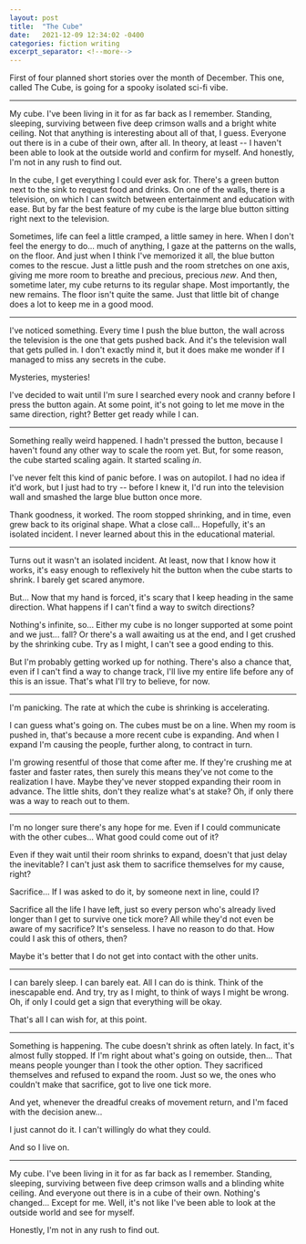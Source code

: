 ```yaml
---
layout: post
title:  "The Cube"
date:   2021-12-09 12:34:02 -0400
categories: fiction writing
excerpt_separator: <!--more-->
---
```


First of four planned short stories over the month of December. This one, called The Cube, is going for a spooky isolated sci-fi vibe.

<!--more-->

- - -

My cube. I've been living in it for as far back as I remember. Standing, sleeping, surviving between five deep crimson walls and a bright white ceiling. Not that anything is interesting about all of that, I guess. Everyone out there is in a cube of their own, after all. In theory, at least -- I haven't been able to look at the outside world and confirm for myself. And honestly, I'm not in any rush to find out.

In the cube, I get everything I could ever ask for. There's a green button next to the sink to request food and drinks. On one of the walls, there is a television, on which I can switch between entertainment and education with ease. But by far the best feature of my cube is the large blue button sitting right next to the television.

Sometimes, life can feel a little cramped, a little samey in here. When I don't feel the energy to do... much of anything, I gaze at the patterns on the walls, on the floor. And just when I think I've memorized it all, the blue button comes to the rescue. Just a little push and the room stretches on one axis, giving me more room to breathe and precious, precious *new*. And then, sometime later, my cube returns to its regular shape. Most importantly, the new remains. The floor isn't quite the same. Just that little bit of change does a lot to keep me in a good mood.

- - -

I've noticed something. Every time I push the blue button, the wall across the television is the one that gets pushed back. And it's the television wall that gets pulled in. I don't exactly mind it, but it does make me wonder if I managed to miss any secrets in the cube.

Mysteries, mysteries!

I've decided to wait until I'm sure I searched every nook and cranny before I press the button again. At some point, it's not going to let me move in the same direction, right? Better get ready while I can.

- - -

Something really weird happened. I hadn't pressed the button, because I haven't found any other way to scale the room yet. But, for some reason, the cube started scaling again. It started scaling *in*.

I've never felt this kind of panic before. I was on autopilot. I had no idea if it'd work, but I just had to try -- before I knew it, I'd run into the television wall and smashed the large blue button once more. 

Thank goodness, it worked. The room stopped shrinking, and in time, even grew back to its original shape. What a close call... Hopefully, it's an isolated incident. I never learned about this in the educational material.

- - -

Turns out it wasn't an isolated incident. At least, now that I know how it works, it's easy enough to reflexively hit the button when the cube starts to shrink. I barely get scared anymore. 

But... Now that my hand is forced, it's scary that I keep heading in the same direction. What happens if I can't find a way to switch directions?

Nothing's infinite, so... Either my cube is no longer supported at some point and we just... fall? Or there's a wall awaiting us at the end, and I get crushed by the shrinking cube. Try as I might, I can't see a good ending to this.

But I'm probably getting worked up for nothing. There's also a chance that, even if I can't find a way to change track, I'll live my entire life before any of this is an issue. That's what I'll try to believe, for now.

- - -

I'm panicking. The rate at which the cube is shrinking is accelerating.

I can guess what's going on. The cubes must be on a line. When my room is pushed in, that's because a more recent cube is expanding. And when I expand I'm causing the people, further along, to contract in turn.

I'm growing resentful of those that come after me. If they're crushing me at faster and faster rates, then surely this means they've not come to the realization I have. Maybe they've never stopped expanding their room in advance. The little shits, don't they realize what's at stake? Oh, if only there was a way to reach out to them.

- - -

I'm no longer sure there's any hope for me. Even if I could communicate with the other cubes... What good could come out of it?

Even if they wait until their room shrinks to expand, doesn't that just delay the inevitable? I can't just ask them to sacrifice themselves for my cause, right?

Sacrifice... If I was asked to do it, by someone next in line, could I?

Sacrifice all the life I have left, just so every person who's already lived longer than I get to survive one tick more? All while they'd not even be aware of my sacrifice? It's senseless. I have no reason to do that. How could I ask this of others, then?

Maybe it's better that I do not get into contact with the other units.

- - -

I can barely sleep. I can barely eat. All I can do is think. Think of the inescapable end. And try, try as I might, to think of ways I might be wrong. Oh, if only I could get a sign that everything will be okay.

That's all I can wish for, at this point.

- - -

Something is happening. The cube doesn't shrink as often lately. In fact, it's almost fully stopped. If I'm right about what's going on outside, then... That means people younger than I took the other option. They sacrificed themselves and refused to expand the room. Just so we, the ones who couldn't make that sacrifice, got to live one tick more.

And yet, whenever the dreadful creaks of movement return, and I'm faced with the decision anew...

I just cannot do it. I can't willingly do what they could.

And so I live on.

- - -

My cube. I've been living in it for as far back as I remember. Standing, sleeping, surviving between five deep crimson walls and a blinding white ceiling. And everyone out there is in a cube of their own. Nothing's changed... Except for me. Well, it's not like I've been able to look at the outside world and see for myself.

Honestly, I'm not in any rush to find out.
